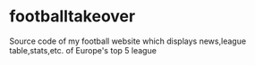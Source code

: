 # footballtakeover
Source code of my football website which displays news,league table,stats,etc. of Europe's top 5 league
